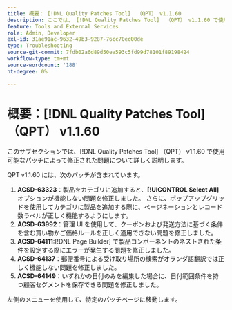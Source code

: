 ```yaml
---
title: 概要： [!DNL Quality Patches Tool]  （QPT） v1.1.60
description: ここでは、 [!DNL Quality Patches Tool]  （QPT） v1.1.60 で使用可能なパッチによって修正された問題について詳しく説明します。
feature: Tools and External Services
role: Admin, Developer
exl-id: 31ae91ac-9632-49b3-9287-76cc70ec00de
type: Troubleshooting
source-git-commit: 7fdb02a6d89d50ea593c5fd99d78101f89198424
workflow-type: tm+mt
source-wordcount: '188'
ht-degree: 0%

---
```


# 概要：[!DNL Quality Patches Tool] （QPT） v1.1.60

このサブセクションでは、[!DNL Quality Patches Tool] （QPT） v1.1.60 で使用可能なパッチによって修正された問題について詳しく説明します。

QPT v1.1.60 には、次のパッチが含まれています。

1. **ACSD-63323**：製品をカテゴリに追加すると、**[!UICONTROL Select All]** オプションが機能しない問題を修正しました。 さらに、ポップアップグリッドを使用してカテゴリに製品を追加する際に、ページネーションとレコード数ラベルが正しく機能するようにします。
1. **ACSD-63992**：管理 UI を使用して、クーポンおよび発送方法に基づく条件を含む買い物かご価格ルールを正しく適用できない問題を修正しました。
1. **ACSD-64111**:[!DNL Page Builder] で製品コンポーネントのネストされた条件を設定する際にエラーが発生する問題を修正しました。
1. **ACSD-64137**：郵便番号による受け取り場所の検索がオランダ語翻訳では正しく機能しない問題を修正しました。
1. **ACSD-64149**：いずれかの日付のみを編集した場合に、日付範囲条件を持つ顧客セグメントを保存できる問題を修正しました。

左側のメニューを使用して、特定のパッチページに移動します。
